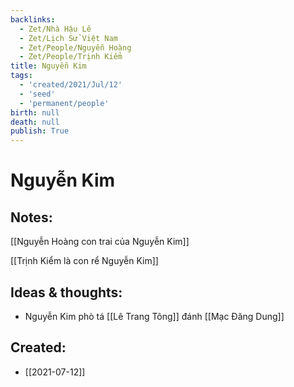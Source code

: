 ```yaml
---
backlinks:
  - Zet/Nhà Hậu Lê
  - Zet/Lịch Sử Việt Nam
  - Zet/People/Nguyễn Hoàng
  - Zet/People/Trịnh Kiểm
title: Nguyễn Kim
tags:
  - 'created/2021/Jul/12'
  - 'seed'
  - 'permanent/people'
birth: null
death: null
publish: True
---
```

# Nguyễn Kim

## Notes:

[[Nguyễn Hoàng con trai của Nguyễn Kim]]

[[Trịnh Kiểm là con rể Nguyễn Kim]]

## Ideas & thoughts:
- Nguyễn Kim phò tá [[Lê Trang Tông]] đánh [[Mạc Đăng Dung]]


## Created:
- [[2021-07-12]]
